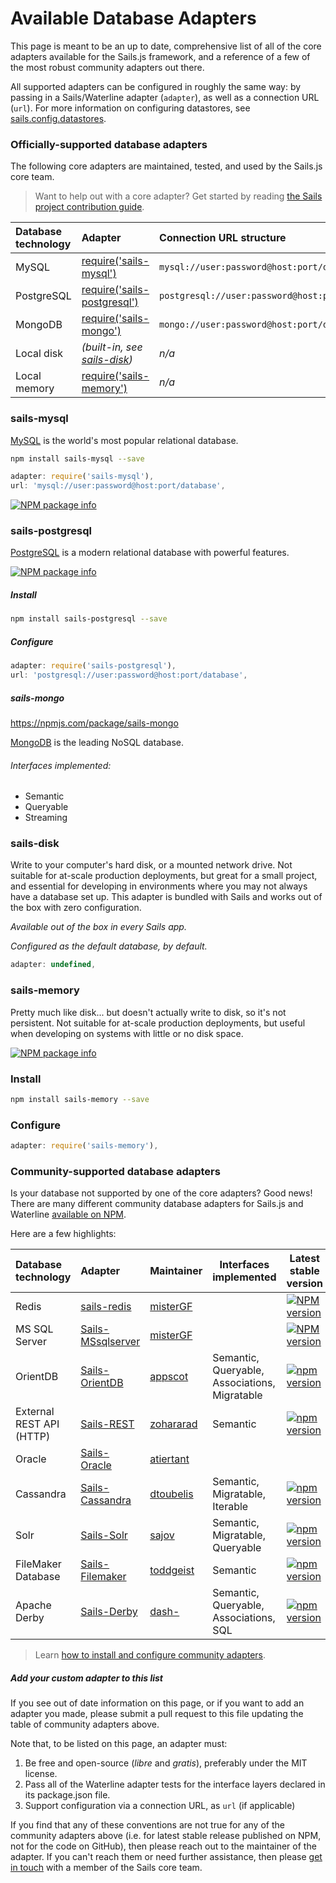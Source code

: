 # Available Database Adapters

This page is meant to be an up to date, comprehensive list of all of the core adapters available for the Sails.js framework, and a reference of a few of the most robust community adapters out there.  

All supported adapters can be configured in roughly the same way: by passing in a Sails/Waterline adapter (`adapter`), as well as a       connection URL (`url`).  For more information on configuring datastores, see [sails.config.datastores](http://sailsjs.com/documentation/reference/configuration/sails-config-datastores).


### Officially-supported database adapters

The following core adapters are maintained, tested, and used by the Sails.js core team.

> Want to help out with a core adapter?  Get started by reading [the Sails project contribution guide](http://sailsjs.com/contributing).

|  Database technology    | Adapter                                                        | Connection URL structure                      | For production?     |
|:------------------------|:---------------------------------------------------------------|:----------------------------------------------|:--------------------|
|  MySQL                  | [require('sails-mysql')](http://npmjs.com/package/sails-mysql)            | `mysql://user:password@host:port/database`      | Yes
|  PostgreSQL             | [require('sails-postgresql')](http://npmjs.com/package/sails-postgresql)  | `postgresql://user:password@host:port/database` | Yes
|  MongoDB                | [require('sails-mongo')](http://npmjs.com/package/sails-mongo)            | `mongo://user:password@host:port/database`      | Yes
|  Local disk             | _(built-in, see [sails-disk](http://npmjs.com/package/sails-disk))_          | _n/a_                                         | **No!**
|  Local memory           | [require('sails-memory')](http://npmjs.com/package/sails-memory)          | _n/a_                                         | **No!**



### sails-mysql

[MySQL](http://en.wikipedia.org/wiki/MySQL) is the world's most popular relational database.


```bash
npm install sails-mysql --save
```

```javascript
adapter: require('sails-mysql'),
url: 'mysql://user:password@host:port/database',
```

[![NPM package info](https://nodei.co/npm/sails-mysql.png?downloads=true)](http://npmjs.com/package/sails-mysql)


### sails-postgresql

[PostgreSQL](http://en.wikipedia.org/wiki/postgresql) is a modern relational database with powerful features.

[![NPM package info](https://nodei.co/npm/sails-postgresql.png?downloads=true)](http://npmjs.com/package/sails-postgresql)

##### Install
```bash
npm install sails-postgresql --save
```

##### Configure
```javascript
adapter: require('sails-postgresql'),
url: 'postgresql://user:password@host:port/database',
```

##### sails-mongo

https://npmjs.com/package/sails-mongo

[MongoDB](http://en.wikipedia.org/wiki/MongoDB) is the leading NoSQL database.

###### Interfaces implemented:
+ Semantic
+ Queryable
+ Streaming



### sails-disk

Write to your computer's hard disk, or a mounted network drive.  Not suitable for at-scale production deployments, but great for a small project, and essential for developing in environments where you may not always have a database set up.  This adapter is bundled with Sails and works out of the box with zero configuration.

_Available out of the box in every Sails app._

_Configured as the default database, by default._

```javascript
adapter: undefined,
```


### sails-memory

Pretty much like disk... but doesn't actually write to disk, so it's not persistent.  Not suitable for at-scale production deployments, but useful when developing on systems with little or no disk space.

[![NPM package info](https://nodei.co/npm/sails-memory.png?downloads=true)](http://npmjs.com/package/sails-memory)

### Install
```bash
npm install sails-memory --save
```

### Configure
```javascript
adapter: require('sails-memory'),
```






### Community-supported database adapters

Is your database not supported by one of the core adapters?  Good news!  There are many different community database adapters for Sails.js and Waterline [available on NPM](https://www.npmjs.com/search?q=sails+adapter).

Here are a few highlights:

| Database technology      | Adapter                | Maintainer | Interfaces implemented | Latest stable version |
|:-------------------------|:-----------------------|------------|------------------------|-----------------------|
| Redis                    | [sails-redis](https://github.com/misterGF/sails-mssqlserver) | [misterGF](https://github.com/misterGF)|  | [![NPM version](https://img.shields.io/npm/v/sails-sqlserver.svg?style=flat-square)](https://npmjs.org/package/sails-sqlserver) |
| MS SQL Server            | [Sails-MSsqlserver](https://github.com/misterGF/sails-mssqlserver) | [misterGF](https://github.com/misterGF)|  | [![NPM version](https://img.shields.io/npm/v/sails-sqlserver.svg?style=flat-square)](https://npmjs.org/package/sails-sqlserver) |
| OrientDB                 | [Sails-OrientDB](https://github.com/appscot/sails-orientdb) | [appscot](https://github.com/appscot) | Semantic, Queryable, Associations, Migratable | [![npm version](https://badge.fury.io/js/sails-orientdb.svg)](http://badge.fury.io/js/sails-orientdb) |
| External REST API (HTTP) | [Sails-REST](https://github.com/zohararad/sails-rest) | [zohararad](https://github.com/zohararad) | Semantic | [![npm version](https://badge.fury.io/js/sails-rest.svg)](http://badge.fury.io/js/sails-rest) |
| Oracle                   | [Sails-Oracle](https://github.com/atiertant/sails-oracle) | [atiertant](https://github.com/atiertant) | | |
| Cassandra                | [Sails-Cassandra](https://github.com/dtoubelis/sails-cassandra) | [dtoubelis](https://github.com/dtoubelis) | Semantic, Migratable, Iterable | [![npm version](https://badge.fury.io/js/sails-cassandra.svg)](http://badge.fury.io/js/sails-cassandra) |
| Solr                     | [Sails-Solr](https://github.com/sajov/sails-solr) | [sajov](https://github.com/sajov) | Semantic, Migratable, Queryable | [![npm version](https://badge.fury.io/js/sails-solr.svg)](http://badge.fury.io/js/sails-solr) |
| FileMaker Database       | [Sails-Filemaker](https://github.com/geistinteractive/sails-filemaker) | [toddgeist](https://github.com/toddgeist) | Semantic | [![npm version](https://badge.fury.io/js/sails-filemaker.svg)](http://badge.fury.io/js/sails-filemaker) |
| Apache Derby             | [Sails-Derby](https://github.com/dash-/node-sails-derby) | [dash-](https://github.com/dash-) | Semantic, Queryable, Associations, SQL | [![npm version](https://badge.fury.io/js/sails-derby.svg)](http://badge.fury.io/js/sails-derby) |

> Learn [how to install and configure community adapters](http://sailsjs.com/docs/concepts/extending-sails/adapters).


##### Add your custom adapter to this list

If you see out of date information on this page, or if you want to add an adapter you made, please submit a pull request to this file updating the table of community adapters above.

Note that, to be listed on this page, an adapter must:

1. Be free and open-source (_libre_ and _gratis_), preferably under the MIT license.
2. Pass all of the Waterline adapter tests for the interface layers declared in its package.json file.
3. Support configuration via a connection URL, as `url` (if applicable)


If you find that any of these conventions are not true for any of the community adapters above (i.e. for latest stable release published on NPM, not for the code on GitHub), then please reach out to the maintainer of the adapter.  If you can't reach them or need further assistance, then please [get in touch](http://sailsjs.com/contact) with a member of the Sails core team.



<docmeta name="displayName" value="Available Adapters">
